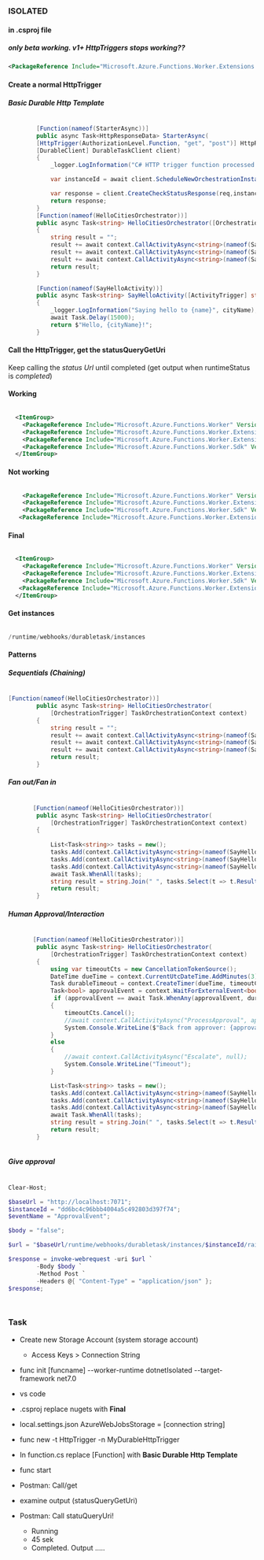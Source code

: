 ### ISOLATED

#### in .csproj file

##### only beta working. v1+ HttpTriggers stops working??
```xml
<PackageReference Include="Microsoft.Azure.Functions.Worker.Extensions.DurableTask" Version="0.4.1-beta" />
``` 

#### Create a normal HttpTrigger

##### Basic Durable Http Template

```csharp

        [Function(nameof(StarterAsync))]
        public async Task<HttpResponseData> StarterAsync(
        [HttpTrigger(AuthorizationLevel.Function, "get", "post")] HttpRequestData req,
        [DurableClient] DurableTaskClient client)
        {
            _logger.LogInformation("C# HTTP trigger function processed a request.");

            var instanceId = await client.ScheduleNewOrchestrationInstanceAsync(nameof(HelloCitiesOrchestrator));

            var response = client.CreateCheckStatusResponse(req,instanceId);
            return response;
        }
        [Function(nameof(HelloCitiesOrchestrator))]
        public async Task<string> HelloCitiesOrchestrator([OrchestrationTrigger] TaskOrchestrationContext context)
        {
            string result = "";
            result += await context.CallActivityAsync<string>(nameof(SayHelloActivity), "Auckland") + " ";
            result += await context.CallActivityAsync<string>(nameof(SayHelloActivity), "London") + " ";
            result += await context.CallActivityAsync<string>(nameof(SayHelloActivity), "Seattle");
            return result;
        }

        [Function(nameof(SayHelloActivity))]
        public async Task<string> SayHelloActivity([ActivityTrigger] string cityName)
        {
            _logger.LogInformation("Saying hello to {name}", cityName);
            await Task.Delay(15000);
            return $"Hello, {cityName}!";
        }


```


#### Call the HttpTrigger, get the **statusQueryGetUri**

Keep calling the *status Url* until completed (get output when runtimeStatus is *completed*)


#### Working

```xml

  <ItemGroup>
    <PackageReference Include="Microsoft.Azure.Functions.Worker" Version="1.10.0" />
    <PackageReference Include="Microsoft.Azure.Functions.Worker.Extensions.DurableTask" Version="1.0.0" />
    <PackageReference Include="Microsoft.Azure.Functions.Worker.Extensions.Http" Version="3.0.13" />
    <PackageReference Include="Microsoft.Azure.Functions.Worker.Sdk" Version="1.7.0" OutputItemType="Analyzer" />
  </ItemGroup>

```

#### Not working

```xml

    <PackageReference Include="Microsoft.Azure.Functions.Worker" Version="1.8.0" />
    <PackageReference Include="Microsoft.Azure.Functions.Worker.Extensions.Http" Version="3.0.13" />
    <PackageReference Include="Microsoft.Azure.Functions.Worker.Sdk" Version="1.7.0" />
   <PackageReference Include="Microsoft.Azure.Functions.Worker.Extensions.DurableTask" Version="1.0.2" />

```

#### Final

```xml

  <ItemGroup>
    <PackageReference Include="Microsoft.Azure.Functions.Worker" Version="1.10.0" />
    <PackageReference Include="Microsoft.Azure.Functions.Worker.Extensions.Http" Version="3.0.13" />
    <PackageReference Include="Microsoft.Azure.Functions.Worker.Sdk" Version="1.7.0" />
   <PackageReference Include="Microsoft.Azure.Functions.Worker.Extensions.DurableTask" Version="1.0.2" />
  </ItemGroup>

```


#### Get instances

```powershell

/runtime/webhooks/durabletask/instances

```

#### Patterns

##### Sequentials (Chaining)

```csharp

[Function(nameof(HelloCitiesOrchestrator))]
        public async Task<string> HelloCitiesOrchestrator(
            [OrchestrationTrigger] TaskOrchestrationContext context)
        {
            string result = "";
            result += await context.CallActivityAsync<string>(nameof(SayHelloActivity), "Auckland") + " ";
            result += await context.CallActivityAsync<string>(nameof(SayHelloActivity), "London") + " ";
            result += await context.CallActivityAsync<string>(nameof(SayHelloActivity), "Seattle");
            return result;
        }


```

##### Fan out/Fan in


```csharp

       [Function(nameof(HelloCitiesOrchestrator))]
        public async Task<string> HelloCitiesOrchestrator(
            [OrchestrationTrigger] TaskOrchestrationContext context)
        {
      
            List<Task<string>> tasks = new();
            tasks.Add(context.CallActivityAsync<string>(nameof(SayHelloActivity), "Auckland"));
            tasks.Add(context.CallActivityAsync<string>(nameof(SayHelloActivity), "London"));
            tasks.Add(context.CallActivityAsync<string>(nameof(SayHelloActivity), "Seattle"));
            await Task.WhenAll(tasks);
            string result = string.Join(" ", tasks.Select(t => t.Result));
            return result;
        }


```

##### Human Approval/Interaction


```csharp

       [Function(nameof(HelloCitiesOrchestrator))]
        public async Task<string> HelloCitiesOrchestrator(
            [OrchestrationTrigger] TaskOrchestrationContext context)
        {
            using var timeoutCts = new CancellationTokenSource();
            DateTime dueTime = context.CurrentUtcDateTime.AddMinutes(3);
            Task durableTimeout = context.CreateTimer(dueTime, timeoutCts.Token);
            Task<bool> approvalEvent = context.WaitForExternalEvent<bool>("ApprovalEvent");
             if (approvalEvent == await Task.WhenAny(approvalEvent, durableTimeout))
            {
                timeoutCts.Cancel();
                //await context.CallActivityAsync("ProcessApproval", approvalEvent.Result);
                System.Console.WriteLine($"Back from approver: {approvalEvent.Result}");
            }
            else
            {
                //await context.CallActivityAsync("Escalate", null);
                System.Console.WriteLine("Timeout");
            }

            List<Task<string>> tasks = new();
            tasks.Add(context.CallActivityAsync<string>(nameof(SayHelloActivity), "Auckland"));
            tasks.Add(context.CallActivityAsync<string>(nameof(SayHelloActivity), "London"));
            tasks.Add(context.CallActivityAsync<string>(nameof(SayHelloActivity), "Seattle"));
            await Task.WhenAll(tasks);
            string result = string.Join(" ", tasks.Select(t => t.Result));
            return result;
        }



```

##### Give approval


```powershell

Clear-Host;

$baseUrl = "http://localhost:7071";
$instanceId = "dd6bc4c96bbb4004a5c492803d397f74";
$eventName = "ApprovalEvent";

$body = "false";

$url = "$baseUrl/runtime/webhooks/durabletask/instances/$instanceId/raiseEvent/$eventName";

$response = invoke-webrequest -uri $url `
		-Body $body `
		-Method Post `
		-Headers @{ "Content-Type" = "application/json" };
$response;




```



### Task

- Create new Storage Account (system storage account)
   - Access Keys > Connection String

- func init [funcname] --worker-runtime dotnetIsolated --target-framework net7.0

- vs code

- .csproj replace nugets with **Final**

- local.settings.json
   AzureWebJobsStorage = [connection string]

- func new -t HttpTrigger -n MyDurableHttpTrigger

- In function.cs replace [Function] with **Basic Durable Http Template**

- func start

- Postman: Call/get

- examine output (statusQueryGetUri)

- Postman: Call statuQueryUri!

    - Running
    - 45 sek
    - Completed. Output .....